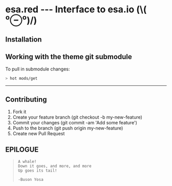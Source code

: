 # esa.red --- Interface to esa.io (\\( ⁰⊖⁰)/)
## Installation

## Working with the theme git submodule
To pull in submodule changes:

```sh
> hot mods/get
```

---

## Contributing
1. Fork it
2. Create your feature branch (git checkout -b my-new-feature)
3. Commit your changes (git commit -am 'Add some feature')
4. Push to the branch (git push origin my-new-feature)
5. Create new Pull Request

## EPILOGUE
>     A whale!
>     Down it goes, and more, and more
>     Up goes its tail!
>
>     -Buson Yosa
